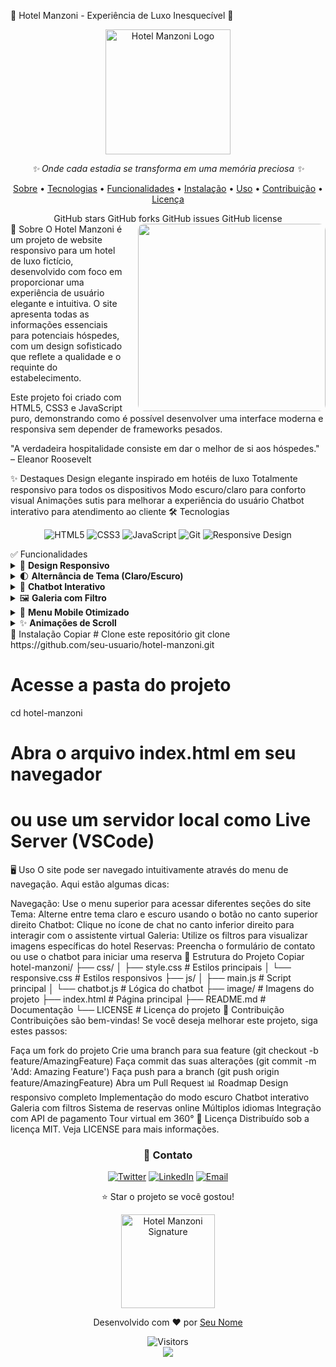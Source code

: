 🌟 Hotel Manzoni - Experiência de Luxo Inesquecível 🌟
<div align="center"> <img src="./" alt="Hotel Manzoni Logo" width="200" /> <br> <p><i>✨ Onde cada estadia se transforma em uma memória preciosa ✨</i></p> </div> <p align="center"> <a href="#sobre">Sobre</a> • <a href="#tecnologias">Tecnologias</a> • <a href="#funcionalidades">Funcionalidades</a> • <a href="#instalação">Instalação</a> • <a href="#uso">Uso</a> • <a href="#contribuição">Contribuição</a> • <a href="#licença">Licença</a> </p> <div align="center">
GitHub stars
GitHub forks
GitHub issues
GitHub license

</div>
🏨 Sobre <a name="sobre"></a>
<img align="right" src="./image/suite-presidencial.jpg" width="300" style="border-radius: 10px; margin-left: 20px;" />
O Hotel Manzoni é um projeto de website responsivo para um hotel de luxo fictício, desenvolvido com foco em proporcionar uma experiência de usuário elegante e intuitiva. O site apresenta todas as informações essenciais para potenciais hóspedes, com um design sofisticado que reflete a qualidade e o requinte do estabelecimento.

Este projeto foi criado com HTML5, CSS3 e JavaScript puro, demonstrando como é possível desenvolver uma interface moderna e responsiva sem depender de frameworks pesados.

"A verdadeira hospitalidade consiste em dar o melhor de si aos hóspedes." – Eleanor Roosevelt

✨ Destaques
Design elegante inspirado em hotéis de luxo
Totalmente responsivo para todos os dispositivos
Modo escuro/claro para conforto visual
Animações sutis para melhorar a experiência do usuário
Chatbot interativo para atendimento ao cliente
🛠️ Tecnologias <a name="tecnologias"></a>
<p align="center"> <img src="https://img.shields.io/badge/HTML5-E34F26?style=for-the-badge&logo=html5&logoColor=white" alt="HTML5" /> <img src="https://img.shields.io/badge/CSS3-1572B6?style=for-the-badge&logo=css3&logoColor=white" alt="CSS3" /> <img src="https://img.shields.io/badge/JavaScript-F7DF1E?style=for-the-badge&logo=javascript&logoColor=black" alt="JavaScript" /> <img src="https://img.shields.io/badge/Git-F05032?style=for-the-badge&logo=git&logoColor=white" alt="Git" /> <img src="https://img.shields.io/badge/Responsive-5C2D91?style=for-the-badge&logo=google-chrome&logoColor=white" alt="Responsive Design" /> </p>
✅ Funcionalidades <a name="funcionalidades"></a>
<details> <summary>🌟 <b>Design Responsivo</b></summary> <br> <p>Adaptação perfeita para todos os tamanhos de tela, desde smartphones até monitores grandes.</p> <div align="center"> <table> <tr> <td><img src="./image/responsive-mobile.jpg" width="200" /></td> <td><img src="./image/responsive-tablet.jpg" width="300" /></td> <td><img src="./image/responsive-desktop.jpg" width="400" /></td> </tr> <tr> <td align="center">Mobile</td> <td align="center">Tablet</td> <td align="center">Desktop</td> </tr> </table> </div> </details> <details> <summary>🌓 <b>Alternância de Tema (Claro/Escuro)</b></summary> <br> <p>Opção de escolha entre tema claro e escuro para melhor conforto visual.</p> <div align="center"> <img src="./image/theme-toggle.gif" width="600" /> </div> </details> <details> <summary>💬 <b>Chatbot Interativo</b></summary> <br> <p>Assistente virtual para ajudar os visitantes com perguntas frequentes e reservas.</p> <div align="center"> <img src="./image/chatbot-demo.gif" width="300" /> </div> </details> <details> <summary>🖼️ <b>Galeria com Filtro</b></summary> <br> <p>Galeria de imagens com filtros por categoria para visualizar diferentes áreas do hotel.</p> <div align="center"> <img src="./image/gallery-filter.gif" width="600" /> </div> </details> <details> <summary>📱 <b>Menu Mobile Otimizado</b></summary> <br> <p>Menu responsivo que se adapta perfeitamente a dispositivos móveis.</p> <div align="center"> <img src="./image/mobile-menu.gif" width="300" /> </div> </details> <details> <summary>✨ <b>Animações de Scroll</b></summary> <br> <p>Elementos que animam suavemente conforme o usuário rola a página.</p> <div align="center"> <img src="./image/scroll-animations.gif" width="600" /> </div> </details>
🚀 Instalação <a name="instalação"></a>
Copiar
# Clone este repositório
git clone https://github.com/seu-usuario/hotel-manzoni.git

# Acesse a pasta do projeto
cd hotel-manzoni

# Abra o arquivo index.html em seu navegador
# ou use um servidor local como Live Server (VSCode)
🖥️ Uso <a name="uso"></a>
O site pode ser navegado intuitivamente através do menu de navegação. Aqui estão algumas dicas:

Navegação: Use o menu superior para acessar diferentes seções do site
Tema: Alterne entre tema claro e escuro usando o botão no canto superior direito
Chatbot: Clique no ícone de chat no canto inferior direito para interagir com o assistente virtual
Galeria: Utilize os filtros para visualizar imagens específicas do hotel
Reservas: Preencha o formulário de contato ou use o chatbot para iniciar uma reserva
📂 Estrutura do Projeto <a name="estrutura"></a>
Copiar
hotel-manzoni/
├── css/
│   ├── style.css          # Estilos principais
│   └── responsive.css     # Estilos responsivos
├── js/
│   ├── main.js            # Script principal
│   └── chatbot.js         # Lógica do chatbot
├── image/                 # Imagens do projeto
├── index.html             # Página principal
├── README.md              # Documentação
└── LICENSE                # Licença do projeto
🤝 Contribuição <a name="contribuição"></a>
Contribuições são bem-vindas! Se você deseja melhorar este projeto, siga estes passos:

Faça um fork do projeto
Crie uma branch para sua feature (git checkout -b feature/AmazingFeature)
Faça commit das suas alterações (git commit -m 'Add: Amazing Feature')
Faça push para a branch (git push origin feature/AmazingFeature)
Abra um Pull Request
📊 Roadmap
 Design responsivo completo
 Implementação do modo escuro
 Chatbot interativo
 Galeria com filtros
 Sistema de reservas online
 Múltiplos idiomas
 Integração com API de pagamento
 Tour virtual em 360°
📝 Licença <a name="licença"></a>
Distribuído sob a licença MIT. Veja LICENSE para mais informações.

<div align="center"> <h3>📱 Contato</h3> <p> <a href="https://twitter.com/seu-usuario"><img src="https://img.shields.io/badge/Twitter-1DA1F2?style=for-the-badge&logo=twitter&logoColor=white" alt="Twitter" /></a> <a href="https://linkedin.com/in/seu-usuario"><img src="https://img.shields.io/badge/LinkedIn-0077B5?style=for-the-badge&logo=linkedin&logoColor=white" alt="LinkedIn" /></a> <a href="mailto:seu-email@exemplo.com"><img src="https://img.shields.io/badge/Email-D14836?style=for-the-badge&logo=gmail&logoColor=white" alt="Email" /></a> </p> <p>⭐ Star o projeto se você gostou!</p> <img src="./image/hotel-signature.png" alt="Hotel Manzoni Signature" width="150" /> <p>Desenvolvido com ❤️ por <a href="https://github.com/seu-usuario">Seu Nome</a></p> <img src="https://visitor-badge.laobi.icu/badge?page_id=seu-usuario.hotel-manzoni" alt="Visitors" /> </div> <div align="center"> <!-- Animação de estrelas --> <img src="https://raw.githubusercontent.com/Trilokia/Trilokia/379277808c61ef204768a61bbc5d25bc7798ccf1/bottom_header.svg" /> </div>